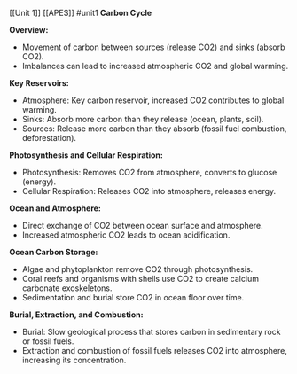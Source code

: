 [[Unit 1]]
[[APES]]
#unit1 
**Carbon Cycle**

**Overview:**
- Movement of carbon between sources (release CO2) and sinks (absorb CO2).
- Imbalances can lead to increased atmospheric CO2 and global warming.

**Key Reservoirs:**
- Atmosphere: Key carbon reservoir, increased CO2 contributes to global warming.
- Sinks: Absorb more carbon than they release (ocean, plants, soil).
- Sources: Release more carbon than they absorb (fossil fuel combustion, deforestation).

**Photosynthesis and Cellular Respiration:**
- Photosynthesis: Removes CO2 from atmosphere, converts to glucose (energy).
- Cellular Respiration: Releases CO2 into atmosphere, releases energy.

**Ocean and Atmosphere:**
- Direct exchange of CO2 between ocean surface and atmosphere.
- Increased atmospheric CO2 leads to ocean acidification.

**Ocean Carbon Storage:**
- Algae and phytoplankton remove CO2 through photosynthesis.
- Coral reefs and organisms with shells use CO2 to create calcium carbonate exoskeletons.
- Sedimentation and burial store CO2 in ocean floor over time.

**Burial, Extraction, and Combustion:**
- Burial: Slow geological process that stores carbon in sedimentary rock or fossil fuels.
- Extraction and combustion of fossil fuels releases CO2 into atmosphere, increasing its concentration.
